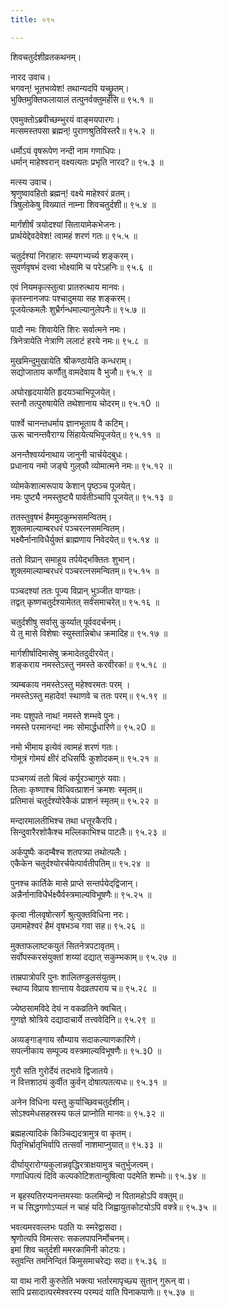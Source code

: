 ```yaml
---
title: ०९५

---
```

शिवचतुर्दशीव्रतकथनम्।  
  
नारद उवाच।  
भगवन्! भूतभव्येश! तथान्यदपि यच्छ्रुतम्।  
भुक्तिमुक्तिफलायालं तत्पुनर्वक्तुमर्हसि॥ ९५.१ ॥  
  
एवमुक्तोऽब्रवीच्छम्भुरयं वाङ्‌मयपारगः।  
मत्समस्तपसा ब्रह्मन्! पुराणश्रुतिविस्तरै॥ ९५.२ ॥  
  
धर्मोऽयं वृषरूपेण नन्दी नाम गणाधिपः।  
धर्मान् माहेश्वरान् वक्ष्यत्यतः प्रभृति नारद?॥ ९५.३ ॥  
  
मत्स्य उवाच।  
श्रृणुष्वावहितो ब्रह्मन्! वक्ष्ये माहेश्वरं व्रतम्।  
त्रिषुलोकेषु विख्यातं नाम्ना शिवचतुर्दशी॥ ९५.४ ॥  
  
मार्गंशीर्षं त्रयोदश्यां सितायामेकभेजनः।  
प्रार्थयेद्देवदेवेश! त्वामहं शरणं गतः॥ ९५.५ ॥  
  
चतुर्दश्यां निराहारः सम्यगभ्यर्च्य शङ्करम्।  
सुवर्णवृषभं दत्त्वा भोक्ष्यामि च परेऽहनिः॥ ९५.६ ॥  
  
एवं नियमकृत्स्तुत्वा प्रातरुत्थाय मानवः।  
कृतस्नानजपः पश्चादुमया सह शङ्करम्।  
पूजयेत्कमलैः शुभ्रैर्गन्धमाल्यानुलेपनैः॥ ९५.७ ॥  
  
पादौ नमः शिवायेति शिरः सर्वात्मने नमः।  
त्रिनेत्रायेति नेत्राणि ललाटं हरये नमः॥ ९५.८ ॥  
  
मुखमिन्दुमुखायेति श्रीकण्ठायेति कन्धराम्।  
सद्योजाताय कर्णौतु वामदेवाय वै भुजौ॥ ९५.९ ॥  
  
अघोरहृदयायेति हृदयञ्चाभिपूजयेत्।  
स्तनौ तत्पुरुषायेति तथेशानाय चोदरम्॥ ९५.१0 ॥  
  
पार्श्वे चानन्तधर्माय ज्ञानभूताय वै कटिम्।  
ऊरू चानन्तवैराग्य सिंहायेत्यभिपूजयेत्॥ ९५.११ ॥  
  
अनन्तैश्वर्य्यनाथाय जानुनी चार्चयेद्‌बुधः।  
प्रधानाय नमो जङ्घे गुल्‌फौ व्योमात्मने नमः॥ ९५.१२ ॥  
  
व्योमकेशात्मरूपाय केशान् पृष्ठञ्च पूजयेत्।  
नमः पुष्ट्यै नमस्तुष्ट्यै पार्वतीञ्चापि पूजयेत्॥ ९५.१३ ॥  
  
ततस्तुवृषभं हैममुदकुम्भसमन्वितम्।  
शुक्लमाल्याम्बरधरं पञ्चरत्नसमन्वितम्।  
भक्ष्यैर्नानाविधैर्युक्तं ब्राह्मणाय निवेदयेत्॥ ९५.१४ ॥  
  
ततो विप्रान् समाहूय तर्पयेद्भक्तितः शुभान्।  
शुक्लमाल्याम्बरधरं पञ्चरत्नसमन्वितम्॥ ९५.१५ ॥  
  
पञ्चदश्यां ततः पूज्य विप्रान् भुञ्जीत वाग्यतः।  
तद्वत् कृष्णचतुर्दश्यामेतत् सर्वंसमाचरेत्॥ ९५.१६ ॥  
  
चतुर्दशीषु सर्वासु कुर्य्यात् पूर्ववदर्चनम्।  
ये तु मासे विशेषाः स्युस्तान्निबोध क्रमादिह॥ ९५.१७ ॥  
  
मार्गशीर्षादिमासेषु क्रमादेतदुदीरयेत्।  
शङ्कराय नमस्तेऽस्तु नमस्ते करवीरक!॥ ९५.१८ ॥  
  
त्र्यम्बकाय नमस्तेऽस्तु महेश्वरमतः परम् ।  
नमस्तेऽस्तु महादेव! स्थाणवे च ततः परम्॥ ९५.१९ ॥  
  
नमः पशुपते नाथ! नमस्ते शम्भवे पुनः।  
नमस्ते परमानन्द! नमः सोमार्द्धधारिणे॥ ९५.२0 ॥  
  
नमो भीमाय इत्येवं त्वामहं शरणं गतः।  
गोमूत्रं गोमयं क्षीरं दधिसर्पिः कुशोदकम्॥ ९५.२१ ॥  
  
पञ्चगव्यं ततो बिल्वं कर्पूरञ्चागुरुं यवाः।  
तिलाः कृष्णाश्च विधिवत्प्राशनं क्रमशः स्मृतम्॥  
प्रतिमासं चतुर्दश्योरेकैकं प्राशनं स्मृतम्॥ ९५.२२ ॥  
  
मन्दारमालतीभिश्च तथा धत्तूरकैरपि।  
सिन्दुवारैरशोकैश्च मल्लिकाभिश्च पाटलैः॥ ९५.२३ ॥  
  
अर्कपुष्पैः कदम्बैश्च शतपत्र्या तथोत्पलैः।  
एकैकेन चतुर्दश्योरर्चयेत्पार्वतीपतिम्॥ ९५.२४ ॥  
  
पुनश्च कार्तिके मासे प्राप्ते सन्तर्पयेद्‌द्विजान्।  
अन्नैर्नानाविधैर्भक्ष्यैर्वस्त्रमाल्यविभूषणैः॥ ९५.२५ ॥  
  
कृत्वा नीलवृषोत्सर्गं श्रुत्युक्तविधिना नरः।  
उमामहेश्वरं हैमं वृषभञ्च गवा सह॥ ९५.२६ ॥  
  
मुक्ताफलाष्टकयुतं सितनेत्रपटावृतम्।  
सर्वोपस्करसंयुक्तां शय्यां दद्यात् सकुम्भकाम्॥ ९५.२७ ॥  
  
ताम्रपात्रोपरि पुनः शालितण्डुलसंयुतम्।  
स्थाप्य विप्राय शान्ताय वेदव्रतपराय च॥ ९५.२८ ॥  
  
ज्येष्ठसामविदे देयं न वकव्रतिने क्वचित्।  
गुणज्ञे श्रोत्रिये दद्यादाचार्ये तत्त्ववेदिनि॥ ९५.२९ ॥  
  
अव्यङ्गाङ्गाय सौम्याय सदाकल्याणकारिणे।  
सपत्नीकाय सम्पूज्य वस्त्रमाल्यविभूषणैः॥ ९५.३0 ॥  
  
गुरौ सति गुरोर्देयं तदभावे द्विजातये।  
न वित्तशाठ्यं कुर्वीत कुर्वन् दोषात्पतत्यधः॥ ९५.३१ ॥  
  
अनेन विधिना यस्तु कुर्याच्छिवचतुर्दशीम्।  
सोऽश्वमेधसहस्रस्य फलं प्राप्नोति मानवः॥ ९५.३२ ॥  
  
ब्रह्महत्यादिकं किञ्चिद्यदत्रामुत्र वा कृतम्।  
पितृभिर्भ्रातृभिर्वापि तत्सर्वां नाशमाप्नुयात्॥ ९५.३३ ॥  
  
दीर्घायुरारोग्यकुलान्नवृद्धिरत्राक्षयामुत्र चतुर्भुजत्वम्।  
गणाधिपत्यं दिवि कल्पकोटिशतान्युषित्वा पदमेति शम्भोः॥ ९५.३४ ॥  
  
न बृहस्पतिरप्यनन्तमस्याः फलमिन्द्रो न पितामहोऽपि वक्तुम्॥  
न च सिद्धगणोऽप्यलं न चाहं यदि जिह्वायुतकोटयोऽपि वक्त्रे॥ ९५.३५ ॥  
  
भवत्यमरवल्लभः पठति यः स्मरेद्वासदा।  
श्रृणोत्यपि विमत्सरः सकलपापनिर्मोचनम्।  
इमां शिव चतुर्दशी ममरकामिनी कोटयः।  
स्तुवन्ति तमनिन्दितं किमुसमाचरेद्यः सदा॥ ९५.३६ ॥  
  
या वाथ नारी कुरुतेति भक्त्या भर्तारमापृच्छ्य सुतान् गुरून् वा।  
सापि प्रसादात्परमेश्वरस्य परम्पदं याति पिनाकपाणेः॥ ९५.३७ ॥